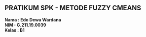 
## PRATIKUM SPK - METODE FUZZY CMEANS

<b>Nama    : Edo Dewa Wardana</b><br>
<b>NIM     : G.211.19.0039</b><br>
<b>Kelas   : B1 <Sore></b><br>
